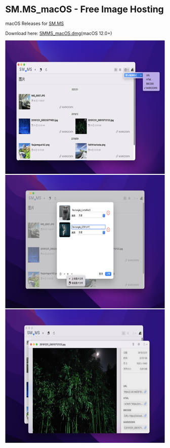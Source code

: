 # SM.MS_macOS - Free Image Hosting

macOS Releases for [SM.MS](https://sm.ms/)

<!--  [![Download on the Mac App Store](https://developer.apple.com/app-store/marketing/guidelines/images/badge-download-on-the-mac-app-store.svg)](https://apps.apple.com/us/app/sm-ms/id1268411917) -->

Download here: [SMMS_macOS.dmg](https://github.com/sb-sb/smms-macos/releases)(macOS 12.0+)


<img src="https://github.com/sb-sb/smms-macos/blob/master/Images/Image_0.png" width="678.64" height="420">
<img src="https://github.com/sb-sb/smms-macos/blob/master/Images/Image_1.png" width="678.64" height="420">
<img src="https://github.com/sb-sb/smms-macos/blob/master/Images/Image_2.png" width="678.64" height="420">
